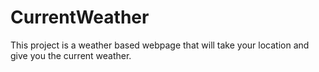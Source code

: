 # CurrentWeather
This project is a weather based webpage that will take your location and give you the current weather.
